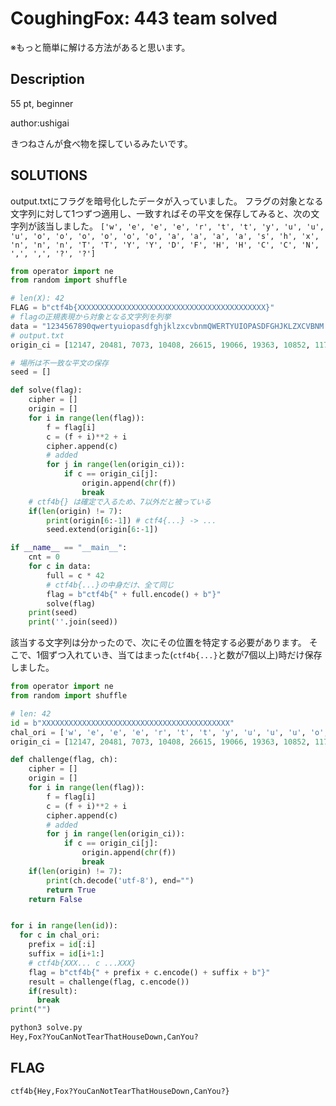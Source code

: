 # CoughingFox: 443 team solved

※もっと簡単に解ける方法があると思います。

## Description

55 pt, beginner

author:ushigai

きつねさんが食べ物を探しているみたいです。

## SOLUTIONS

output.txtにフラグを暗号化したデータが入っていました。
フラグの対象となる文字列に対して1つずつ適用し、一致すればその平文を保存してみると、次の文字列が該当しました。
`['w', 'e', 'e', 'e', 'r', 't', 't', 'y', 'u', 'u', 'u', 'o', 'o', 'o', 'o', 'o', 'o', 'a', 'a', 'a', 'a', 's', 'h', 'x', 'n', 'n', 'n', 'T', 'T', 'Y', 'Y', 'D', 'F', 'H', 'H', 'C', 'C', 'N', ',', ',', '?', '?']`

```python
from operator import ne
from random import shuffle

# len(X): 42
FLAG = b"ctf4b{XXXXXXXXXXXXXXXXXXXXXXXXXXXXXXXXXXXXXXXXXX}"
# flagの正規表現から対象となる文字列を列挙
data = "1234567890qwertyuiopasdfghjklzxcvbnmQWERTYUIOPASDFGHJKLZXCVBNM.,!@#$%^&*()_+-=[]{}|;':<>?/~`"
# output.txt
origin_ci = [12147, 20481, 7073, 10408, 26615, 19066, 19363, 10852, 11705, 17445, 3028, 10640, 10623, 13243, 5789, 17436, 12348, 10818, 15891, 2818, 13690, 11671, 6410, 16649, 15905, 22240, 7096, 9801, 6090, 9624, 16660, 18531, 22533, 24381, 14909, 17705, 16389, 21346, 19626, 29977, 23452, 14895, 17452, 17733, 22235, 24687, 15649, 21941, 11472]

# 場所は不一致な平文の保存
seed = []

def solve(flag):
    cipher = []
    origin = []
    for i in range(len(flag)):
        f = flag[i]
        c = (f + i)**2 + i
        cipher.append(c)
        # added
        for j in range(len(origin_ci)):
            if c == origin_ci[j]:
                origin.append(chr(f))
                break
    # ctf4b{} は確定で入るため、7以外だと被っている
    if(len(origin) != 7):
        print(origin[6:-1]) # ctf4{...} -> ...
        seed.extend(origin[6:-1])

if __name__ == "__main__":
    cnt = 0
    for c in data:
        full = c * 42
        # ctf4b{...}の中身だけ、全て同じ
        flag = b"ctf4b{" + full.encode() + b"}"
        solve(flag)
    print(seed)
    print(''.join(seed))
```

該当する文字列は分かったので、次にその位置を特定する必要があります。
そこで、1個ずつ入れていき、当てはまった(`ctf4b{...}`と数が7個以上)時だけ保存しました。

```python
from operator import ne
from random import shuffle

# len: 42
id = b"XXXXXXXXXXXXXXXXXXXXXXXXXXXXXXXXXXXXXXXXXX"
chal_ori = ['w', 'e', 'e', 'e', 'r', 't', 't', 'y', 'u', 'u', 'u', 'o', 'o', 'o', 'o', 'o', 'o', 'a', 'a', 'a', 'a', 's', 'h', 'x', 'n', 'n', 'n', 'T', 'T', 'Y', 'Y', 'D', 'F', 'H', 'H', 'C', 'C', 'N', ',', ',', '?', '?']
origin_ci = [12147, 20481, 7073, 10408, 26615, 19066, 19363, 10852, 11705, 17445, 3028, 10640, 10623, 13243, 5789, 17436, 12348, 10818, 15891, 2818, 13690, 11671, 6410, 16649, 15905, 22240, 7096, 9801, 6090, 9624, 16660, 18531, 22533, 24381, 14909, 17705, 16389, 21346, 19626, 29977, 23452, 14895, 17452, 17733, 22235, 24687, 15649, 21941, 11472]

def challenge(flag, ch):
    cipher = []
    origin = []
    for i in range(len(flag)):
        f = flag[i]
        c = (f + i)**2 + i
        cipher.append(c)
        # added
        for j in range(len(origin_ci)):
            if c == origin_ci[j]:
                origin.append(chr(f))
                break
    if(len(origin) != 7):
        print(ch.decode('utf-8'), end="")
        return True
    return False


for i in range(len(id)):
  for c in chal_ori:
    prefix = id[:i]
    suffix = id[i+1:]
    # ctf4b{XXX... c ...XXX}
    flag = b"ctf4b{" + prefix + c.encode() + suffix + b"}"
    result = challenge(flag, c.encode())
    if(result):
      break
print("")
```

```bash
python3 solve.py
Hey,Fox?YouCanNotTearThatHouseDown,CanYou?
```

## FLAG

```
ctf4b{Hey,Fox?YouCanNotTearThatHouseDown,CanYou?}
```

